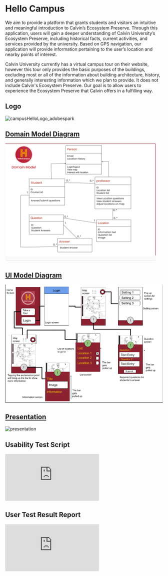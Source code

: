 # Hello Campus

We aim to provide a platform that grants students and visitors an intuitive and meaningful introduction to Calvin’s Ecosystem Preserve. Through this application, users will gain a deeper understanding of Calvin University’s Ecosystem Preserve, including historical facts, current activities, and services provided by the university. Based on GPS navigation, our application will provide information pertaining to the user’s location and nearby points of interest.

Calvin University currently has a virtual campus tour on their website, however this tour only provides the basic purposes of the buildings, excluding most or all of the information about building architecture, history, and generally interesting information which we plan to provide. It does not include Calvin's Ecosystem Preserve. Our goal is to allow users to experience the Ecosystem Preserve that Calvin offers in a fulfilling way.


## Logo

![campusHelloLogo_adobespark](https://user-images.githubusercontent.com/90645514/136474913-74d898fb-f4e8-443b-a3f9-5557bab54116.png)


## [Domain Model Diagram](https://github.com/calvin-cs262-fall2021-teamH/Hello-Campus/blob/master/domain_model.png?raw=true)

![domain_model_diagram](https://github.com/calvin-cs262-fall2021-teamH/Hello-Campus/blob/master/domain_model.png)


## [UI Model Diagram](https://github.com/calvin-cs262-fall2021-teamH/Hello-Campus/blob/master/UI_Diagram.png?raw=true)

![ui_model_diagram](https://github.com/calvin-cs262-fall2021-teamH/Hello-Campus/blob/master/UI_Diagram.png?raw=true)

## [Presentation](https://docs.google.com/presentation/d/17UzsgdpcL_WcPMLE2XdzV9sIAA4_FpbhTnKqq1WMFxw/edit?usp=sharing)

![presentation](https://docs.google.com/presentation/d/17UzsgdpcL_WcPMLE2XdzV9sIAA4_FpbhTnKqq1WMFxw/edit?usp=sharing)

## Usability Test Script
![usability_test](https://github.com/calvin-cs262-fall2021-teamH/Hello-Campus/blob/dfb32a2da93b1393c2e862ae555298e92e91a6c0/Usability%20Test_%20HelloCampus%20App.pdf)

## User Test Result Report
![user_test_result_report](https://github.com/calvin-cs262-fall2021-teamH/Hello-Campus/blob/master/user_test_result_report.pdf?raw=true)
